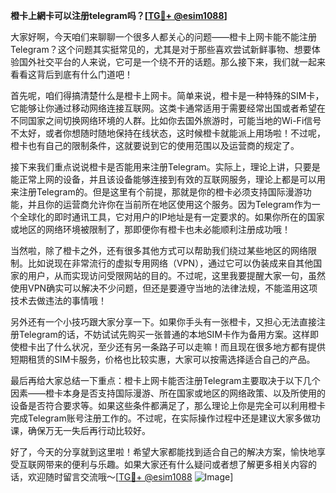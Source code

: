 **橙卡上網卡可以注册telegram吗？[[TG💪+ @esim1088](https://t.me/s/esim1088)]**

大家好啊，今天咱们来聊聊一个很多人都关心的问题——橙卡上网卡能不能注册Telegram？这个问题其实挺常见的，尤其是对于那些喜欢尝试新鲜事物、想要体验国外社交平台的人来说，它可是一个绕不开的话题。那么接下来，我们就一起来看看这背后到底有什么门道吧！

首先呢，咱们得搞清楚什么是橙卡上网卡。简单来说，橙卡是一种特殊的SIM卡，它能够让你通过移动网络连接互联网。这类卡通常适用于需要经常出国或者希望在不同国家之间切换网络环境的人群。比如你去国外旅游时，可能当地的Wi-Fi信号不太好，或者你想随时随地保持在线状态，这时候橙卡就能派上用场啦！不过呢，橙卡也有自己的限制条件，这就要说到它的使用范围以及运营商的规定了。

接下来我们重点说说橙卡是否能用来注册Telegram。实际上，理论上讲，只要是能正常上网的设备，并且该设备能够连接到有效的互联网服务，理论上都是可以用来注册Telegram的。但是这里有个前提，那就是你的橙卡必须支持国际漫游功能，并且你的运营商允许你在当前所在地区使用这个服务。因为Telegram作为一个全球化的即时通讯工具，它对用户的IP地址是有一定要求的。如果你所在的国家或地区的网络环境被限制了，那即便你有橙卡也未必能顺利注册成功哦！

当然啦，除了橙卡之外，还有很多其他方式可以帮助我们绕过某些地区的网络限制。比如说现在非常流行的虚拟专用网络（VPN），通过它可以伪装成来自其他国家的用户，从而实现访问受限网站的目的。不过呢，这里我要提醒大家一句，虽然使用VPN确实可以解决不少问题，但还是要遵守当地的法律法规，不能滥用这项技术去做违法的事情哦！

另外还有一个小技巧跟大家分享一下。如果你手头有一张橙卡，又担心无法直接注册Telegram的话，不妨试试先购买一张普通的本地SIM卡作为备用方案。这样即使橙卡出了什么状况，至少还有另一条路子可以走嘛！而且现在很多地方都有提供短期租赁的SIM卡服务，价格也比较实惠，大家可以按需选择适合自己的产品。

最后再给大家总结一下重点：橙卡上网卡能否注册Telegram主要取决于以下几个因素——橙卡本身是否支持国际漫游、所在国家或地区的网络政策、以及所使用的设备是否符合要求等。如果这些条件都满足了，那么理论上你是完全可以利用橙卡完成Telegram账号注册工作的。不过呢，在实际操作过程中还是建议大家多做功课，确保万无一失后再行动比较好。

好了，今天的分享就到这里啦！希望大家都能找到适合自己的解决方案，愉快地享受互联网带来的便利与乐趣。如果大家还有什么疑问或者想了解更多相关内容的话，欢迎随时留言交流哦～[[TG💪+ @esim1088](https://t.me/s/esim1088) ![Image](https://i.postimg.cc/4NQfJmqS/Snipaste-2025-05-13-00-14-12.png)]